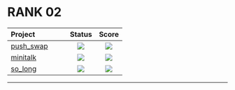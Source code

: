# RANK 02
 <div align="center">

 | Project                                                      |      Status       | Score |
 | :----------------------------------------------------------- | :----------: | :------------: |
 |[push_swap](https://github.com/davidmonteiro03/42-Cursus/tree/main/Projects/RANK02/push_swap)                | <img src="https://img.shields.io/badge/done-sucess" /> | <img src="https://img.shields.io/badge/125%20%2F%20100%20%E2%98%85-success" />  |
 |[minitalk](https://github.com/davidmonteiro03/42-Cursus/tree/main/Projects/RANK02/minitalk)                | <img src="https://img.shields.io/badge/done-sucess" /> | <img src="https://img.shields.io/badge/125%20%2F%20100%20%E2%98%85-success" />  |
 |[so_long](https://github.com/davidmonteiro03/42-Cursus/tree/main/Projects/RANK02/so_long)                | <img src="https://img.shields.io/badge/done-sucess" /> | <img src="https://img.shields.io/badge/117%20%2F%20100%20%E2%98%85-success" />  |

 ------
 </div>
